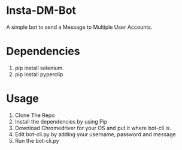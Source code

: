# Insta-DM-Bot

A simple bot to send a Message to Multiple User Accounts.

# Dependencies

1. pip install selenium.
2. pip install pyperclip


# Usage 

1) Clone The Repo
2) Install the dependencies by using Pip
3) Download Chromedriver for your OS and put it where bot-cli is.
4) Edit bot-cli.py by adding your username, password and message 
5) Run the bot-cli.py 